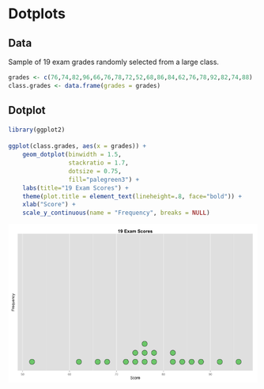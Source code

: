 Dotplots
========================================================

## Data

Sample of 19 exam grades randomly selected from a large class.

```r
grades <- c(76,74,82,96,66,76,78,72,52,68,86,84,62,76,78,92,82,74,88)
class.grades <- data.frame(grades = grades)
```

## Dotplot

```r
library(ggplot2)

ggplot(class.grades, aes(x = grades)) + 
    geom_dotplot(binwidth = 1.5, 
                 stackratio = 1.7, 
                 dotsize = 0.75,
                 fill="palegreen3") +
    labs(title="19 Exam Scores") +
    theme(plot.title = element_text(lineheight=.8, face="bold")) +
    xlab("Score") +
    scale_y_continuous(name = "Frequency", breaks = NULL)
```

![plot of chunk unnamed-chunk-2](figure/unnamed-chunk-2.png) 
